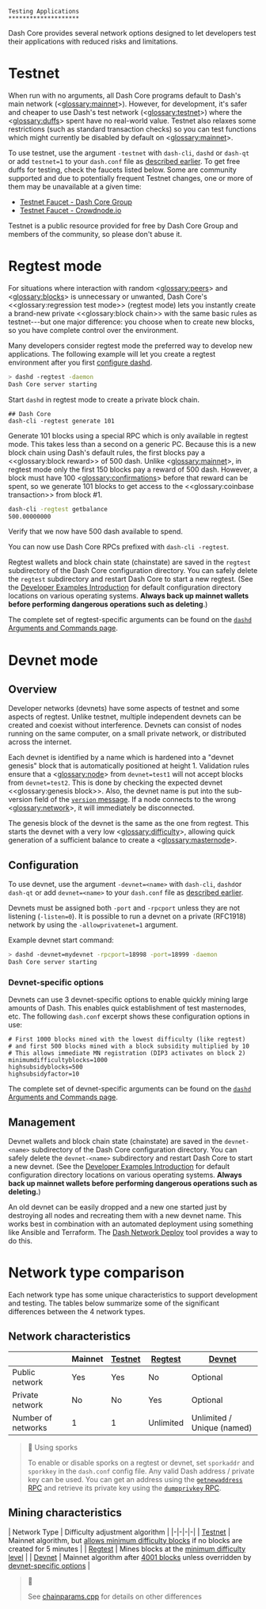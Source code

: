 ```{eval-rst}
Testing Applications
********************
```

Dash Core provides several network options designed to let developers test their applications with reduced risks and limitations.

# Testnet

When run with no arguments, all Dash Core programs default to Dash's main network (<<glossary:mainnet>>). However, for development, it's safer and cheaper to use Dash's test network (<<glossary:testnet>>) where the <<glossary:duffs>> spent have no real-world value. Testnet also relaxes some restrictions (such as standard transaction checks) so you can test functions which might currently be disabled by default on <<glossary:mainnet>>.

To use testnet, use the argument `-testnet` with `dash-cli`, `dashd` or `dash-qt` or add `testnet=1` to your `dash.conf` file as [described earlier](core-examples-configuration-file).  To get free duffs for testing, check the faucets listed below. Some are community supported and due to potentially frequent Testnet changes, one or more of them may be unavailable at a given time:

* [Testnet Faucet - Dash Core Group](https://testnet-faucet.dash.org/)
* [Testnet Faucet - Crowdnode.io](http://faucet.test.dash.crowdnode.io/)

Testnet is a public resource provided for free by Dash Core Group and members of the community, so please don't abuse it.

# Regtest mode

For situations where interaction with random <<glossary:peers>> and <<glossary:blocks>> is unnecessary or unwanted, Dash Core's <<glossary:regression test mode>> (regtest mode) lets you instantly create a brand-new private <<glossary:block chain>> with the same basic rules as testnet---but one major difference: you choose when to create new blocks, so you have complete control over the environment.

Many developers consider regtest mode the preferred way to develop new applications. The following example will let you create a regtest environment after you first [configure dashd](core-examples-configuration-file).

``` bash
> dashd -regtest -daemon
Dash Core server starting
```

Start `dashd` in regtest mode to create a private block chain.

``` text
## Dash Core
dash-cli -regtest generate 101
```

Generate 101 blocks using a special RPC which is only available in regtest mode. This takes less than a second on a generic PC. Because this is a new block chain using Dash's default rules, the first blocks pay a <<glossary:block reward>> of 500 dash.  Unlike <<glossary:mainnet>>, in regtest mode only the first 150 blocks pay a reward of 500 dash. However, a block must have 100 <<glossary:confirmations>> before that reward can be spent, so we generate 101 blocks to get access to the <<glossary:coinbase transaction>> from block #1.

``` bash
dash-cli -regtest getbalance
500.00000000
```

Verify that we now have 500 dash available to spend.

You can now use Dash Core RPCs prefixed with `dash-cli -regtest`.

Regtest wallets and block chain state (chainstate) are saved in the `regtest` subdirectory of the Dash Core configuration directory. You can safely delete the `regtest` subdirectory and restart Dash Core to start a new regtest. (See the [Developer Examples Introduction](core-examples-introduction) for default configuration directory locations on various operating systems. **Always back up mainnet wallets before performing dangerous operations such as deleting**.)

The complete set of regtest-specific arguments can be found on the [`dashd` Arguments and  Commands page](dash-core-wallet-arguments-and-commands-dashd#regtest-options).

# Devnet mode

## Overview

Developer networks (devnets) have some aspects of testnet and some aspects of regtest. Unlike testnet, multiple independent devnets can be created and coexist without interference. Devnets can consist of nodes running on the same computer, on a small private network, or distributed across the internet.

Each devnet is identified by a name which is hardened into a "devnet genesis" block that is automatically positioned at height 1. Validation rules ensure that a <<glossary:node>> from `devnet=test1` will not accept blocks from `devnet=test2`. This is done by checking the expected devnet <<glossary:genesis block>>. Also, the devnet name is put into the sub-version field of the [`version` message](core-ref-p2p-network-control-messages#version). If a node connects to the wrong <<glossary:network>>, it will immediately be disconnected. 

The genesis block of the devnet is the same as the one from regtest. This starts the devnet with a very low <<glossary:difficulty>>, allowing quick generation of a sufficient balance to create a <<glossary:masternode>>.

## Configuration

To use devnet, use the argument `-devnet=<name>` with `dash-cli`, `dashd`or `dash-qt` or add `devnet=<name>` to your `dash.conf` file as [described earlier](core-examples-configuration-file).

Devnets must be assigned both `-port` and `-rpcport` unless they are not listening (`-listen=0`). It is possible to run a devnet on a private (RFC1918) network by using the `-allowprivatenet=1` argument.

Example devnet start command:

``` bash
> dashd -devnet=mydevnet -rpcport=18998 -port=18999 -daemon
Dash Core server starting
```

### Devnet-specific options

Devnets can use 3 devnet-specific options to enable quickly mining large amounts of Dash. This enables quick establishment of test masternodes, etc. The following `dash.conf` excerpt shows these configuration options in use:

```
# First 1000 blocks mined with the lowest difficulty (like regtest)
# and first 500 blocks mined with a block subsidity multiplied by 10
# This allows immediate MN registration (DIP3 activates on block 2)
minimumdifficultyblocks=1000
highsubsidyblocks=500
highsubsidyfactor=10
```

The complete set of devnet-specific arguments can be found on the [`dashd` Arguments and  Commands page](dash-core-wallet-arguments-and-commands-dashd#devnet-options).

## Management

Devnet wallets and block chain state (chainstate) are saved in the `devnet-<name>` subdirectory of the Dash Core configuration directory. You can safely delete the `devnet-<name>` subdirectory and restart Dash Core to start a new devnet. (See the [Developer Examples Introduction](core-examples-introduction) for default configuration directory locations on various operating systems. **Always back up mainnet wallets before performing dangerous operations such as deleting.**)

An old devnet can be easily dropped and a new one started just by destroying all nodes and recreating them with a new devnet name. This works best in combination with an automated deployment using something like Ansible and Terraform. The [Dash Network Deploy](https://github.com/dashevo/dash-network-deploy) tool provides a way to do this.

# Network type comparison

Each network type has some unique characteristics to support development and testing. The tables below summarize some of the significant differences between the 4 network types.

## Network characteristics

|  | Mainnet | [Testnet](#testnet) | [Regtest](#regtest-mode) | [Devnet](#devnet-mode) |
|-|-|-|-|-|
| Public network | Yes | Yes | No | Optional |
| Private network | No | No | Yes | Optional |
| Number of networks | 1 | 1 | Unlimited | Unlimited / Unique (named) |

> 📘 Using sporks
>
> To enable or disable sporks on a regtest or devnet, set `sporkaddr` and `sporkkey` in the `dash.conf` config file. Any valid Dash address / private key can be used. You can get an address using the [`getnewaddress` RPC](core-api-ref-remote-procedure-calls-wallet#getnewaddress) and retrieve its private key using the [`dumpprivkey` RPC](core-api-ref-remote-procedure-calls-wallet#dumpprivkey).

## Mining characteristics

| Network Type | Difficulty adjustment algorithm |
|-|-|-|-|
| [Testnet](#testnet) | Mainnet algorithm, but [allows minimum difficulty blocks](https://github.com/dashpay/dash/blob/v0.17.0.3/src/pow.cpp#L142-L146) if no blocks are created for 5 minutes |
| [Regtest](#regtest-mode) | Mines blocks at the [minimum difficulty level](https://github.com/dashpay/dash/blob/v0.17.0.3/src/chainparams.cpp#L925) |
| [Devnet](#devnet-mode) | Mainnet algorithm after [4001 blocks](https://github.com/dashpay/dash/blob/v0.17.0.3/src/chainparams.cpp#L749) unless overridden by [devnet-specific options](#devnet-specific-options) |

> 📘
>
> See [chainparams.cpp](https://github.com/dashpay/dash/blob/master/src/chainparams.cpp) for details on other differences